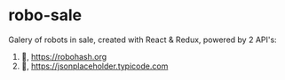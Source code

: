 # robo-sale 
Galery of robots in sale, created with React & Redux, powered by 2 API's:
1. :robot:,  https://robohash.org
2. :bookmark_tabs:, https://jsonplaceholder.typicode.com
